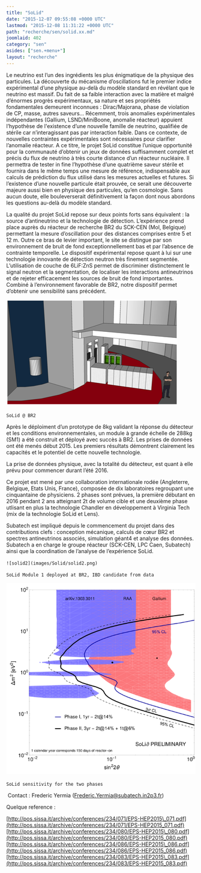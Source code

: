 ```yaml
---
title: "SoLid"
date: "2015-12-07 09:55:08 +0000 UTC"
lastmod: "2015-12-08 11:31:22 +0000 UTC"
path: "recherche/sen/solid.xx.md"
joomlaid: 402
category: "sen"
asides: ["sen.+menu+"]
layout: "recherche"
---
```

Le neutrino est l’un des ingrédients les plus énigmatique de la physique des particules. La découverte du mécanisme d’oscillations fut le premier indice expérimental d’une physique au-delà du modèle standard en révélant que le neutrino est massif. Du fait de sa faible interaction avec la matière et malgré d’énormes progrès expérimentaux, sa nature et ses propriétés fondamentales demeurent inconnues : Dirac/Majorana, phase de violation de CP, masse, autres saveurs… Récemment, trois anomalies expérimentales indépendantes (Gallium, LSND/MiniBoone, anomalie réacteur) appuient l’hypothèse de l'existence d’une nouvelle famille de neutrino, qualifiée de stérile car n’interagissant pas par interaction faible. Dans ce contexte, de nouvelles contraintes expérimentales sont nécessaires pour clarifier l’anomalie réacteur. A ce titre, le projet SoLid constitue l’unique opportunité pour la communauté d’obtenir un jeux de données suffisamment complet et précis du flux de neutrino à très courte distance d’un réacteur nucléaire. Il permettra de tester in fine l’hypothèse d’une quatrième saveur stérile et fournira dans le même temps une mesure de référence, indispensable aux calculs de prédiction du flux utilisé dans les mesures actuelles et futures. Si l’existence d’une nouvelle particule était prouvée, ce serait une découverte majeure aussi bien en physique des particules, qu’en cosmologie. Sans aucun doute, elle bouleverserait définitivement la façon dont nous abordons les questions au-delà du modèle standard.

La qualité du projet SoLid repose sur deux points forts sans équivalent : la source d’antineutrino et la technologie de détection. L’expérience prend place auprès du réacteur de recherche BR2 du SCK-CEN (Mol, Belgique) permettant la mesure d’oscillation pour des distances comprises entre 5 et 12 m. Outre ce bras de levier important, le site se distingue par son environnement de bruit de fond exceptionnellement bas et par l’absence de contrainte temporelle. Le dispositif expérimental repose quant à lui sur une technologie innovante de détection neutron très finement segmentée. L’utilisation de couche de 6LiF:ZnS permet de discriminer distinctement le signal neutron et la segmentation, de localiser les interactions antineutrinos et de rejeter efficacement les sources de bruit de fond importantes. Combiné à l’environnement favorable de BR2, notre dispositif permet d’obtenir une sensibilité sans précédent.

![solid1](images/Solid/solid1.png)

`SoLid @ BR2`

Après le déploiment d’un prototype de 8kg validant la réponse du détecteur et les conditions environnementales, un module à grande échelle de 288kg (SM1) a été construit et déployé avec succès à BR2. Les prises de données ont été menés début 2015. Les premiers résultats démontrent clairement les capacités et le potentiel de cette nouvelle technologie.

La prise de données physique, avec la totalité du détecteur, est quant à elle prévu pour commencer durant l’été 2016.

Ce projet est mené par une collaboration internationale rodée (Angleterre, Belgique, Etats Unis, France), composée de dix laboratoires regroupant une cinquantaine de physiciens. 2 phases sont prévues, la première débutant en 2016 pendant 2 ans atteignant 2t de volume cible et une deuxième phase utlisant en plus la technologie Chandler en développement à Virginia Tech (mix de la technologie SoLid et Lens).

Subatech est impliqué depuis le commencement du projet dans des contributions clefs : conception mécanique, calculs de cœur BR2 et spectres antineutrinos associés, simulation géant4 et analyse des données. Subatech a en charge le groupe réacteur (SCK-CEN, LPC Caen, Subatech) ainsi que la coordination de l’analyse de l’expérience SoLid.

`![solid2](images/Solid/solid2.png)`

`SoLid Module 1 deployed at BR2, IBD candidate from data`

![solid3](images/Solid/solid3.png)

`SoLid sensitivity for the two phases`

 Contact : Frederic Yermia ([Frederic.Yermia@subatech.in2p3.fr](mailto:yermia@subatech.in2p3.fr))

Quelque reference :

[http://pos.sissa.it/archive/conferences/234/071/EPS-HEP2015\_071.pdf](http://pos.sissa.it/archive/conferences/234/071/EPS-HEP2015_071.pdf)[http://pos.sissa.it/archive/conferences/234/080/EPS-HEP2015\_080.pdf](http://pos.sissa.it/archive/conferences/234/080/EPS-HEP2015_080.pdf)[http://pos.sissa.it/archive/conferences/234/086/EPS-HEP2015\_086.pdf](http://pos.sissa.it/archive/conferences/234/086/EPS-HEP2015_086.pdf)[http://pos.sissa.it/archive/conferences/234/083/EPS-HEP2015\_083.pdf](http://pos.sissa.it/archive/conferences/234/083/EPS-HEP2015_083.pdf)
